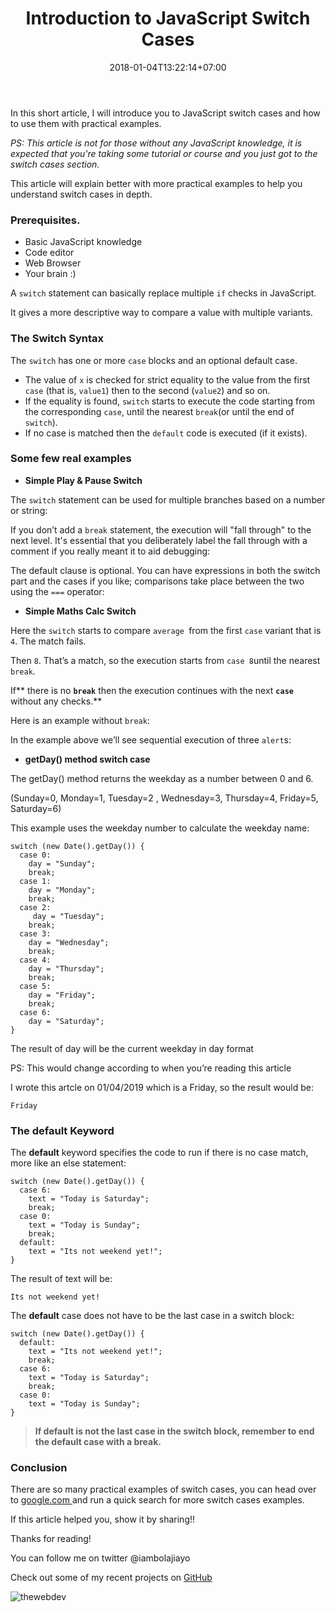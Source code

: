 ﻿---
title: "Introduction to JavaScript Switch Cases"
date: 2018-01-04T13:22:14+07:00
draft: false
type: "post"
tags: ["javascript", "es6", "developers"]
---

In this short article, I will introduce you to JavaScript switch cases and how
to use them with practical examples.

*PS: This article is not for those without any JavaScript knowledge, it is
expected that you're taking some tutorial or course and you just got to the
switch cases section.*

This article will explain better with more practical examples to help you
understand switch cases in depth.


### Prerequisites.

* Basic JavaScript knowledge
* Code editor
* Web Browser
* Your brain :)


A `switch` statement can basically replace multiple `if` checks in JavaScript.

It gives a more descriptive way to compare a value with multiple variants.

### **The Switch Syntax**

The `switch` has one or more `case` blocks and an optional default case.


* The value of `x` is checked for strict equality to the value from the first
`case` (that is, `value1`) then to the second (`value2`) and so on.
* If the equality is found, `switch` starts to execute the code starting from the
corresponding `case`, until the nearest `break`(or until the end of `switch`).
* If no case is matched then the `default` code is executed (if it exists).

### **Some few real examples**

* **Simple Play & Pause Switch**

The `switch` statement can be used for multiple branches based on a number or
string:


If you don’t add a `break` statement, the execution will "fall through" to the
next level. It's essential that you deliberately label the fall through with a
comment if you really meant it to aid debugging:


The default clause is optional. You can have expressions in both the switch part
and the cases if you like; comparisons take place between the two using the
`===` operator:


* **Simple Maths Calc Switch**


Here the `switch` starts to compare `average `from the first `case` variant that
is `4`. The match fails.

Then `8`. That’s a match, so the execution starts from `case 8`until the nearest
`break`.

If** there is no **`break`** then the execution continues with the next
**`case`** without any checks.**

Here is an example without `break`:


In the example above we’ll see sequential execution of three `alert`s:


* **getDay() method switch case**

The getDay() method returns the weekday as a number between 0 and 6.

(Sunday=0, Monday=1, Tuesday=2 , Wednesday=3, Thursday=4, Friday=5, Saturday=6)

This example uses the weekday number to calculate the weekday name:

    switch (new Date().getDay()) {
      case 0:
        day = "Sunday";
        break;
      case 1:
        day = "Monday";
        break;
      case 2:
         day = "Tuesday";
        break;
      case 3:
        day = "Wednesday";
        break;
      case 4:
        day = "Thursday";
        break;
      case 5:
        day = "Friday";
        break;
      case 6:
        day = "Saturday";
    }

The result of day will be the current weekday in day format

PS: This would change according to when you’re reading this article

I wrote this artcle on 01/04/2019 which is a Friday, so the result would be:

    Friday

### The default Keyword

The **default** keyword specifies the code to run if there is no case match,
more like an else statement:

    switch (new Date().getDay()) {
      case 6:
        text = "Today is Saturday";
        break; 
      case 0:
        text = "Today is Sunday";
        break; 
      default: 
        text = "Its not weekend yet!";
    }

The result of text will be:

    Its not weekend yet!

The **default** case does not have to be the last case in a switch block:

    switch (new Date().getDay()) {
      default: 
        text = "Its not weekend yet!";
        break;
      case 6:
        text = "Today is Saturday";
        break; 
      case 0:
        text = "Today is Sunday";
    }

> **If default is not the last case in the switch block, remember to end the
> default case with a break.**

### **Conclusion**

There are so many practical examples of switch cases, you can head over to
[google.com ](https://google.com/)and run a quick search for more switch cases
examples.

If this article helped you, show it by sharing!!

Thanks for reading!

You can follow me on twitter @iambolajiayo

Check out some of my recent projects on
[GitHub](https://github.com/bolajiayodeji)

![thewebdev](https://res.cloudinary.com/iambeejayayo/image/upload/c_scale,w_100/v1547954566/fav-500.png)
